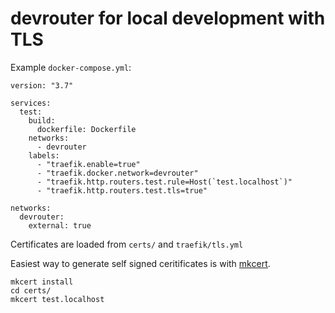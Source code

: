 # devrouter for local development with TLS

Example `docker-compose.yml`:
```
version: "3.7"

services:
  test:
    build:
      dockerfile: Dockerfile
    networks:
      - devrouter
    labels:
      - "traefik.enable=true"
      - "traefik.docker.network=devrouter"
      - "traefik.http.routers.test.rule=Host(`test.localhost`)"
      - "traefik.http.routers.test.tls=true"

networks:
  devrouter:
    external: true

```

Certificates are loaded from `certs/` and `traefik/tls.yml`

Easiest way to generate self signed ceritificates is with [mkcert](https://github.com/FiloSottile/mkcert).

```
mkcert install
cd certs/
mkcert test.localhost
```
